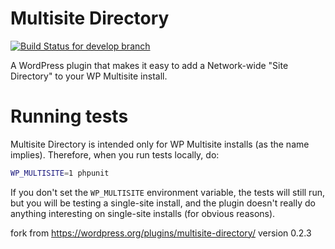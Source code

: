# Multisite Directory

[![Build Status for develop branch](https://travis-ci.org/meitar/multisite-directory.svg?branch=develop)](https://travis-ci.org/meitar/multisite-directory)

A WordPress plugin that makes it easy to add a Network-wide "Site Directory" to your WP Multisite install.

# Running tests

Multisite Directory is intended only for WP Multisite installs (as the name implies). Therefore, when you run tests locally, do:

```sh
WP_MULTISITE=1 phpunit
```

If you don't set the `WP_MULTISITE` environment variable, the tests will still run, but you will be testing a single-site install, and the plugin doesn't really do anything interesting on single-site installs (for obvious reasons).


fork from https://wordpress.org/plugins/multisite-directory/ version 0.2.3